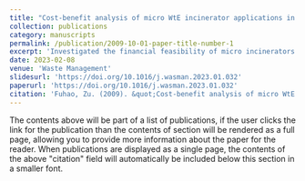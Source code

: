 ```yaml
---
title: "Cost-benefit analysis of micro WtE incinerator applications in an urban environment: A case study at the Hong Kong International Airport"
collection: publications
category: manuscripts
permalink: /publication/2009-10-01-paper-title-number-1
excerpt: 'Investigated the financial feasibility of micro incinerators in an urban environment. Developed a cost-benefit analysis method for evaluating micro incinerator application. Compared six potential application scenarios in the context of HKIA. Conducted a comprehensive sensitivity analysis to evaluate the impact of key parameters. Provided recommendations for the investment decision of the operating company.'
date: 2023-02-08
venue: 'Waste Management'
slidesurl: 'https://doi.org/10.1016/j.wasman.2023.01.032'
paperurl: 'https://doi.org/10.1016/j.wasman.2023.01.032'
citation: 'Fuhao, Zu. (2009). &quot;Cost-benefit analysis of micro WtE incinerator applications in an urban environment: A case study at the Hong Kong International Airport.&quot; <i>Waste Management</i>. 1(1).'
---
```


The contents above will be part of a list of publications, if the user clicks the link for the publication than the contents of section will be rendered as a full page, allowing you to provide more information about the paper for the reader. When publications are displayed as a single page, the contents of the above "citation" field will automatically be included below this section in a smaller font.

